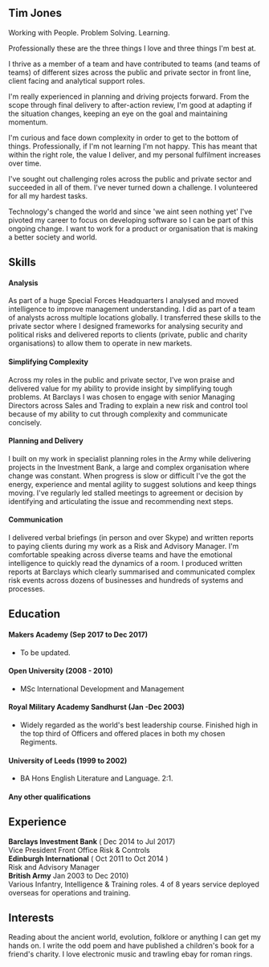 ## Tim Jones

Working with People. Problem Solving. Learning.

Professionally these are the three things I love and three things I'm best at.

I thrive as a member of a team and have contributed to teams (and teams of teams) of different sizes across the public and private sector in front line, client facing and analytical support roles.

I'm really experienced in planning and driving projects forward. From the scope through final delivery to after-action review, I'm good at adapting if the situation changes, keeping an eye on the goal and maintaining momentum.

I'm curious and face down complexity in order to get to the bottom of things. Professionally, if I'm not learning I'm not happy. This has meant that within the right role, the value I deliver, and my personal fulfilment increases over time.

I've sought out challenging roles across the public and private sector and succeeded in all of them. I've never turned down a challenge. I volunteered for all my hardest tasks.

Technology's changed the world and since 'we aint seen nothing yet' I've pivoted my career to focus on developing software so I can be part of this ongoing change. I want to work for a product or organisation that is making a better society and world.


## Skills

#### Analysis

As part of a huge Special Forces Headquarters I analysed and moved intelligence to improve management understanding. I did as part of a team of analysts across multiple locations globally. I transferred these skills to the private sector where I designed frameworks for analysing security and political risks and delivered reports to clients (private, public and charity organisations) to allow them to operate in new markets.

#### Simplifying Complexity

Across my roles in the public and private sector, I've won praise and delivered value for my ability to provide insight by simplifying tough problems. At Barclays I was chosen to engage with senior Managing Directors across Sales and Trading to explain a new risk and control tool because of my ability to cut through complexity and communicate concisely.

#### Planning and Delivery

I built on my work in specialist planning roles in the Army while delivering projects in the Investment Bank, a large and complex organisation where change was constant. When progress is slow or difficult I've the got the energy, experience and mental agility to suggest solutions and keep things moving. I've regularly led stalled meetings to agreement or decision by identifying and articulating the issue and recommending next steps.


#### Communication

I delivered verbal briefings (in person and over Skype) and written reports to paying clients during my work as a Risk and Advisory Manager. I'm comfortable speaking across diverse teams and have the emotional intelligence to quickly read the dynamics of a room. I produced written reports at Barclays which clearly summarised and communicated complex risk events across dozens of businesses and hundreds of systems and processes.

## Education

#### Makers Academy (Sep 2017 to Dec 2017)

- To be updated.

#### Open University (2008 - 2010)

- MSc International Development and Management

#### Royal Military Academy Sandhurst (Jan -Dec 2003)

- Widely regarded as the world's best leadership course. Finished high in the top third of Officers and offered places in both my chosen Regiments.

#### University of Leeds (1999 to 2002)

- BA Hons English Literature and Language. 2:1.

#### Any other qualifications

## Experience

**Barclays Investment Bank** ( Dec 2014 to Jul 2017)    
Vice President Front Office Risk & Controls   
**Edinburgh International** ( Oct 2011 to Oct 2014 )    
Risk and Advisory Manager  
**British Army** Jan 2003 to Dec 2010)    
Various Infantry, Intelligence & Training roles. 4 of 8 years service deployed overseas for operations and training.


## Interests
Reading about the ancient world, evolution, folklore or anything I can get my hands on.
I write the odd poem and have published a children's book for a friend's charity.
I love electronic music and trawling ebay for roman rings.

